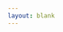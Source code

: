 ```yaml
---
layout: blank
---
```


<script src="{{ site.sourceurl }}/assets/js/chartjs-chart-sankey.min.js"></script>
<script src="{{ site.sourceurl }}/assets/js/chartjs-adapter-date-fns.bundle.min.js"></script>
<script src="{{ site.sourceurl }}/assets/js/chartjs-plugin-annotation.min.js"></script>

<div id='violence-sankey-div-blank'>
  <canvas id = 'violence-sankey-blank'></canvas>
  <script type="text/javascript" src="{{ site.sourceurl }}/assets/js/charts/violence-sankey.js" data-canvasid="violence-sankey-blank"></script>
</div>



